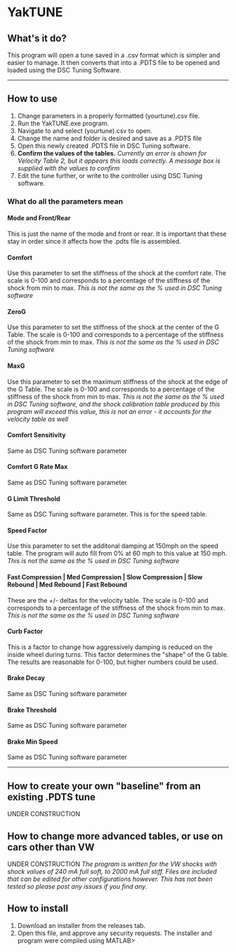 # YakTUNE
## What's it do?
This program will open a tune saved in a .csv format which is simpler and easier to manage. It then converts that into a .PDTS file to be opened and loaded using the DSC Tuning Software.

***
## How to use
1. Change parameters in a properly formatted (yourtune).csv file.
2. Run the YakTUNE.exe program.
3. Navigate to and select (yourtune).csv to open.
4. Change the name and folder is desired and save as a .PDTS file
5. Open this newly created .PDTS file in DSC Tuning software.
6. **Confirm the values of the tables.** *Currently an error is shown for Velocity Table 2, but it appears this loads correctly. A message box is supplied with the values to confirm*
7. Edit the tune further, or write to the controller using DSC Tuning software.

### What do all the parameters mean
#### Mode and Front/Rear
This is just the name of the mode and front or rear. It is important that these stay in order since it affects how the .pdts file is assembled.
#### Comfort
Use this parameter to set the stiffness of the shock at the comfort rate. The scale is 0-100 and corresponds to a percentage of the stiffness of the shock from min to max. *This is not the same as the % used in DSC Tuning software*
#### ZeroG
Use this parameter to set the stiffness of the shock at the center of the G Table. The scale is 0-100 and corresponds to a percentage of the stiffness of the shock from min to max. *This is not the same as the % used in DSC Tuning software*
#### MaxG
Use this parameter to set the maximum stiffness of the shock at the edge of the G Table. The scale is 0-100 and corresponds to a percentage of the stiffness of the shock from min to max. *This is not the same as the % used in DSC Tuning software, and the shock calibration table produced by this program will exceed this value, this is not an error - it accounts for the velocity table as well*
#### Comfort Sensitivity
Same as DSC Tuning software parameter
#### Comfort G Rate Max
Same as DSC Tuning software parameter
#### G Limit Threshold
Same as DSC Tuning software parameter. This is for the speed table.
#### Speed Factor
Use this parameter to set the additonal damping at 150mph on the speed table. The program will auto fill from 0% at 60 mph to this value at 150 mph. *This is not the same as the % used in DSC Tuning software*
#### Fast Compression | Med Compression |	Slow Compression |	Slow Rebound |	Med Rebound |	Fast Rebound
These are the +/- deltas for the velocity table. The scale is 0-100 and corresponds to a percentage of the stiffness of the shock from min to max. *This is not the same as the % used in DSC Tuning software*
#### Curb Factor
This is a factor to change how aggressively damping is reduced on the inside wheel during turns. This factor determines the "shape" of the G table. The results are reasonable for 0-100, but higher numbers could be used.
#### Brake Decay
Same as DSC Tuning software parameter
#### Brake Threshold
Same as DSC Tuning software parameter
#### Brake Min Speed
Same as DSC Tuning software parameter

***
## How to create your own "baseline" from an existing .PDTS tune

UNDER CONSTRUCTION

## How to change more advanced tables, or use on cars other than VW

UNDER CONSTRUCTION
*The program is written for the VW shocks with shock values of 240 mA full soft, to 2000 mA full stiff. Files are included that can be edited for other configurations however. This has not been tested so please post any issues if you find any.*

## How to install
1. Download an installer from the releases tab.
2. Open this file, and approve any security requests.
The installer and program were compiled using MATLAB>
